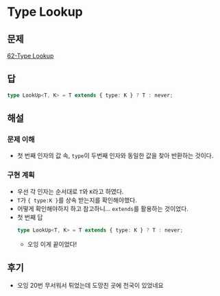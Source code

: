 # Type Lookup

## 문제

[62-Type Lookup](https://github.com/type-challenges/type-challenges/blob/main/questions/00062-medium-type-lookup/README.ko.md)

## 답

```typescript
type LookUp<T, K> = T extends { type: K } ? T : never;
```

## 해설

### 문제 이해

- 첫 번째 인자의 값 속, `type`이 두번째 인자와 동일한 값을 찾아 반환하는 것이다.

### 구현 계획

- 우선 각 인자는 순서대로 `T`와 `K`라고 하였다.
- `T`가 `{ type:K }`를 상속 받는지를 확인해야했다.
- 어떻게 확인해야하지 하고 참고하니... `extends`를 활용하는 것이었다.
- 첫 번째 답
  ```typescript
  type LookUp<T, K> = T extends { type: K } ? T : never;
  ```
  - 오잉 이게 끝이었다!

## 후기

- 오잉 20번 무서워서 튀었는데 도망친 곳에 천국이 있었네요
